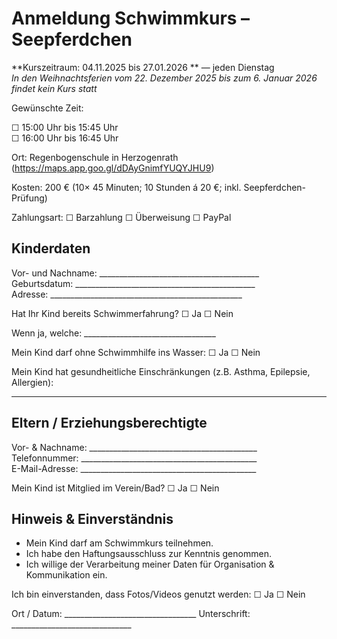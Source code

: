 # Anmeldung Schwimmkurs – Seepferdchen

**Kurszeitraum: 04.11.2025 bis 27.01.2026 ** — jeden Dienstag  
_In den Weihnachtsferien vom 22. Dezember 2025 bis zum 6. Januar 2026 findet kein Kurs statt_

Gewünschte Zeit:

☐ 15:00 Uhr bis 15:45 Uhr  
☐ 16:00 Uhr bis 16:45 Uhr

Ort: Regenbogenschule in Herzogenrath (https://maps.app.goo.gl/dDAyGnimfYUQYJHU9)

Kosten: 200 € (10× 45 Minuten; 10 Stunden á 20 €; inkl. Seepferdchen-Prüfung)

Zahlungsart: ☐ Barzahlung ☐ Überweisung ☐ PayPal

## Kinderdaten

Vor- und Nachname: ________________________________________  
Geburtsdatum: _____________________________________________  
Adresse: ________________________________________________

Hat Ihr Kind bereits Schwimmerfahrung? ☐ Ja ☐ Nein

Wenn ja, welche: _________________________________  

Mein Kind darf ohne Schwimmhilfe ins Wasser: ☐ Ja ☐ Nein

Mein Kind hat gesundheitliche Einschränkungen (z.B. Asthma, Epilepsie, Allergien):  
__________________________________________________________________________

## Eltern / Erziehungsberechtigte

Vor- & Nachname: __________________________________________  
Telefonnummer: ____________________________________________  
E-Mail-Adresse: ____________________________________________

Mein Kind ist Mitglied im Verein/Bad? ☐ Ja ☐ Nein

## Hinweis & Einverständnis

* Mein Kind darf am Schwimmkurs teilnehmen.
* Ich habe den Haftungsausschluss zur Kenntnis genommen.
* Ich willige der Verarbeitung meiner Daten für Organisation & Kommunikation ein.

Ich bin einverstanden, dass Fotos/Videos genutzt werden: ☐ Ja ☐ Nein

Ort / Datum: _________________________________  Unterschrift: ______________________________
